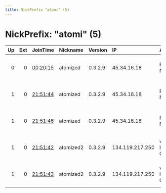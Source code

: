 ```yaml
---
title: NickPrefix "atomi" (5)
---
```


# NickPrefix: "atomi" (5)

|   Up |   Ext | JoinTime                                                                                            | Nickname   | Version   | IP              | AS                             | CC   |   ORp |   Dirp | OS    | Contact                               |   eFamMembers |
|-----:|------:|:----------------------------------------------------------------------------------------------------|:-----------|:----------|:----------------|:-------------------------------|:-----|------:|-------:|:------|:--------------------------------------|--------------:|
|    0 |     0 | [00:20:15](https://metrics.torproject.org/rs.html#details/C7B8804A438BEC47D5C1CD5762C1DCB222893F9E) | atomized   | 0.3.2.9   | 45.34.16.18     | Psychz Networks                | us   |  9001 |   9030 | Linux | SalazzoNet Admin &lt;admin AT salazzo |             1 |
|    1 |     0 | [21:51:44](https://metrics.torproject.org/rs.html#details/BE35BD654143205D95F9E432BD34CC774ADC28E2) | atomized   | 0.3.2.9   | 45.34.16.18     | Psychz Networks                | us   |   443 |     80 | BSD   | SalazzoNet Admin &lt;admin AT salazzo |             1 |
|    1 |     0 | [21:51:46](https://metrics.torproject.org/rs.html#details/A0D1AFAD4A121E8DD5E80573464B1CED36B1D125) | atomized   | 0.3.2.9   | 45.34.16.18     | Psychz Networks                | us   |   444 |   8080 | BSD   | SalazzoNet Admin &lt;admin AT salazzo |             1 |
|    1 |     0 | [21:51:42](https://metrics.torproject.org/rs.html#details/8FA6BBB26DDD237A22DD11866D196357F29BC19E) | atomized2  | 0.3.2.9   | 134.119.217.250 | velia.net Internetdienste GmbH | fr   |   444 |   8080 | BSD   | SalazzoNet Admin &lt;admin AT salazzo |             1 |
|    1 |     0 | [21:51:43](https://metrics.torproject.org/rs.html#details/3F7640B92E6FF2D32152C7933771DD3515CF4113) | atomized2  | 0.3.2.9   | 134.119.217.250 | velia.net Internetdienste GmbH | fr   |   443 |     80 | BSD   | SalazzoNet Admin &lt;admin AT salazzo |             1 |

